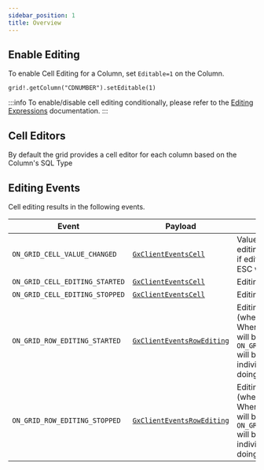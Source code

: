 ```yaml
---
sidebar_position: 1
title: Overview
---
```


## Enable Editing

To enable Cell Editing for a Column, set `Editable=1` on the Column.

```bbj
grid!.getColumn("CDNUMBER").setEditable(1)
```

:::info
To enable/disable cell editing conditionally, please refer to the [Editing Expressions](./editing-expressions) documentation.
:::

## Cell Editors

By default the grid provides a cell editor for each column based on the Column's SQL Type

## Editing Events

Cell editing results in the following events.

| **Event**                      | **Payload**                                                                                                                       | **Description**                                                                                                                                                                                                            |
| ------------------------------ | --------------------------------------------------------------------------------------------------------------------------------- | -------------------------------------------------------------------------------------------------------------------------------------------------------------------------------------------------------------------------- |
| `ON_GRID_CELL_VALUE_CHANGED`   | [ `GxClientEventsCell`](https://bbj-plugins.github.io/BBjGridExWidget/javadoc/GxClientEvents/GxClientEventsCell.html)             | Value has changed after editing. This event will not fire if editing was cancelled (eg ESC was pressed).                                                                                                                   |
| `ON_GRID_CELL_EDITING_STARTED` | [ `GxClientEventsCell`](https://bbj-plugins.github.io/BBjGridExWidget/javadoc/GxClientEvents/GxClientEventsCell.html)             | Editing a cell has started.                                                                                                                                                                                                |
| `ON_GRID_CELL_EDITING_STOPPED` | [ `GxClientEventsCell`](https://bbj-plugins.github.io/BBjGridExWidget/javadoc/GxClientEvents/GxClientEventsCell.html)             | Editing a cell has stopped.                                                                                                                                                                                                |
| `ON_GRID_ROW_EDITING_STARTED`  | [ `GxClientEventsRowEditing`](https://bbj-plugins.github.io/BBjGridExWidget/javadoc/GxClientEvents/GxClientEventsRowEditing.html) | Editing a row has started (when row editing is enabled). When row editing, this event will be fired once and `ON_GRID_CELL_EDITING_STARTED` will be fired for each individual cell. Only fires when doing Full Row Editing |
| `ON_GRID_ROW_EDITING_STOPPED`  | [ `GxClientEventsRowEditing`](https://bbj-plugins.github.io/BBjGridExWidget/javadoc/GxClientEvents/GxClientEventsRowEditing.html) | Editing a row has stopped (when row editing is enabled). When row editing, this event will be fired once and `ON_GRID_CELL_EDITING_STOPPED` will be fired for each individual cell. Only fires when doing Full Row Editing |
